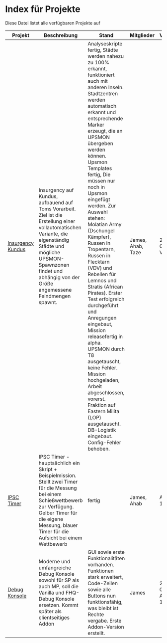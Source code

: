# Index für Projekte
Diese Datei listet alle verfügbaren Projekte auf

|Projekt|Beschreibung|Stand|Mitglieder|Version|
|---|---|---|---|---|
|[Insurgency Kundus](https://github.com/Jamesadamar/3JGKP_Missionsbau/tree/master/Projekte/[J]Insurgency_Alpha06.Kunduz)| Insurgency auf Kundus, aufbauend auf Toms Vorarbeit. Ziel ist die Erstellung einer vollautomatischen Variante, die eigenständig Städte und mögliche UPSMON-Spawnzonen findet und abhängig von der Größe angemessene Feindmengen spawnt.| Analyseskripte fertig, Städte werden nahezu zu 100% erkannt, funktioniert auch mit anderen Inseln. Stadtzentren werden automatisch erkannt und entsprechende Marker erzeugt, die an UPSMON übergeben werden können. Upsmon Templates fertig, Die müssen nur noch in Upsmon eingefügt werden. Zur Auswahl stehen: Molatian Army (Dschungel Kämpfer), Russen in Tropentarn, Russen in Flecktarn (VDV) und Rebellen für Lemnos und Stratis (African Pirates). Erster Test erfolgreich durchgeführt und Anregungen eingebaut, Mission releasefertig in alpha. UPSMON durch T8 ausgetauscht, keine Fehler. Mission hochgeladen, Arbeit abgeschlossen, vorerst. Fraktion auf Eastern Milita (LOP) ausgetauscht. DB-Logistik eingebaut. Config-Fehler behoben. |James, Ahab, Taze| 2016-08-16, V0.6|
|[IPSC Timer](https://github.com/Jamesadamar/3JGKP_Missionsbau/tree/master/Projekte/%5BJ%2BA%5DIPSCTimer.VR)|IPSC Timer - hauptsächlich ein Skript + Beispielmission. Stellt zwei Timer für die Messung bei einem Schießwettbewerb zur Verfügung. Gelber Timer für die eigene Messung, blauer Timer für die Aufsicht bei einem Wettbewerb|fertig|James, Ahab| Alpha 1.1|
|[Debug Konsole](https://github.com/Jamesadamar/3JGKP_Missionsbau/tree/master/Projekte/[J]DebugConsole.Shapur_BAF)| Moderne und umfangreiche Debug Konsole sowohl für SP als auch MP, soll die Vanilla und FHQ-Debug Konsole ersetzen. Kommt später als clientseitiges Addon| GUI sowie erste Funktionalitäten vorhanden. Funktionen stark erweitert, Code-Zeilen sowie alle Buttons nun funktionsfähig, was bleibt ist Rechte vergabe. Erste Addon-Version erstellt. |James| 2016-05-22, Alpha 1.0.0|
